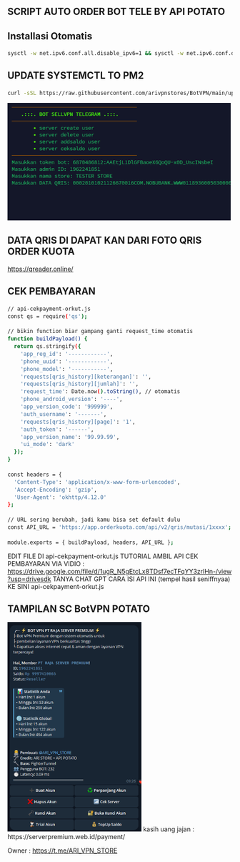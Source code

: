## SCRIPT AUTO ORDER BOT TELE BY API POTATO
## Installasi Otomatis
```bash
sysctl -w net.ipv6.conf.all.disable_ipv6=1 && sysctl -w net.ipv6.conf.default.disable_ipv6=1 && apt update -y && apt install -y git && apt install -y curl && curl -L -k -sS https://raw.githubusercontent.com/arivpnstores/BotVPN/main/start -o start && bash start sellvpn && [ $? -eq 0 ] && rm -f start
```
## UPDATE SYSTEMCTL TO PM2
```bash
curl -sSL https://raw.githubusercontent.com/arivpnstores/BotVPN/main/update.sh -o update.sh && chmod +x update.sh && bash update.sh
```
<img src="./ss.png" alt="image" width="500"/>

## DATA QRIS DI DAPAT KAN DARI FOTO QRIS ORDER KUOTA
https://qreader.online/

## CEK PEMBAYARAN 
```bash
// api-cekpayment-orkut.js
const qs = require('qs');

// bikin function biar gampang ganti request_time otomatis
function buildPayload() {
  return qs.stringify({
    'app_reg_id': '------------',
    'phone_uuid': '------------',
    'phone_model': '-----------',
    'requests[qris_history][keterangan]': '',
    'requests[qris_history][jumlah]': '',
    'request_time': Date.now().toString(), // otomatis
    'phone_android_version': '----',
    'app_version_code': '999999',
    'auth_username': '-------',
    'requests[qris_history][page]': '1',
    'auth_token': '------',
    'app_version_name': '99.99.99',
    'ui_mode': 'dark'
  });
}

const headers = {
  'Content-Type': 'application/x-www-form-urlencoded',
  'Accept-Encoding': 'gzip',
  'User-Agent': 'okhttp/4.12.0'
};

// URL sering berubah, jadi kamu bisa set default dulu
const API_URL = 'https://app.orderkuota.com/api/v2/qris/mutasi/1xxxx';

module.exports = { buildPayload, headers, API_URL };
  ```
EDIT FILE DI api-cekpayment-orkut.js
TUTORIAL AMBIL API CEK PEMBAYARAN VIA VIDIO : https://drive.google.com/file/d/1ugR_N5gEtcLx8TDsf7ecTFqYY3zrlHn-/view?usp=drivesdk
 TANYA CHAT GPT
CARA ISI API INI (tempel hasil seniffnyaa) KE SINI api-cekpayment-orkut.js

## TAMPILAN SC BotVPN POTATO 
<img src="./ss3.png" alt="image" width="300"/>
kasih uang jajan : https://serverpremium.web.id/payment/

Owner : https://t.me/ARI_VPN_STORE
